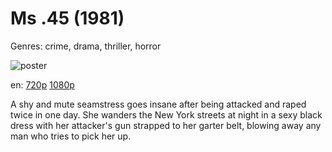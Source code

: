 # Ms .45 (1981)

Genres: crime, drama, thriller, horror

![poster](http://image.tmdb.org/t/p/w500/y2svLBTp724nJMKOdovXXtIJTNj.jpg)

en:
  [720p](magnet:?xt=urn:btih:65EBD8DAF7A1024BDDD57088AA680494EA5B6599&tr=udp://glotorrents.pw:6969/announce&tr=udp://tracker.opentrackr.org:1337/announce&tr=udp://torrent.gresille.org:80/announce&tr=udp://tracker.openbittorrent.com:80&tr=udp://tracker.coppersurfer.tk:6969&tr=udp://tracker.leechers-paradise.org:6969&tr=udp://p4p.arenabg.ch:1337&tr=udp://tracker.internetwarriors.net:1337)
  [1080p](magnet:?xt=urn:btih:C4DE20F229FEAD0ECF90710E6B78A0ED5112C01F&tr=udp://glotorrents.pw:6969/announce&tr=udp://tracker.opentrackr.org:1337/announce&tr=udp://torrent.gresille.org:80/announce&tr=udp://tracker.openbittorrent.com:80&tr=udp://tracker.coppersurfer.tk:6969&tr=udp://tracker.leechers-paradise.org:6969&tr=udp://p4p.arenabg.ch:1337&tr=udp://tracker.internetwarriors.net:1337)
  


A shy and mute seamstress goes insane after being attacked and raped twice in one day. She wanders the New York streets at night in a sexy black dress with her attacker's gun strapped to her garter belt, blowing away any man who tries to pick her up.